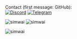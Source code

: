 Contact (first message: GitHub):<br/>
[![Discord](https://img.shields.io/badge/Discord-simwai-821785?style=rounded&logo=discord&logoColor=white)](https://discord.com)
[![Telegram](https://img.shields.io/badge/Telegram-gimmemorecrypto-821785?style=rounded&logo=telegram&logoColor=white)](https://t.me/gimmemorecrypto)

<p>
<img src="https://github-readme-stats-git-masterrstaa-rickstaa.vercel.app/api?username=simwai&show_icons=true&theme=dracula&locale=en" alt="simwai" />
<img src="https://github-readme-stats-git-masterrstaa-rickstaa.vercel.app/api/top-langs?username=simwai&show_icons=true&theme=dracula&locale=en&layout=compact" alt="simwai" />
</p>
<p align="left"> <img src="https://komarev.com/ghpvc/?username=simwai&label=Profile%20Views&color=821785&style=plastic" alt="simwai" /> </p>



